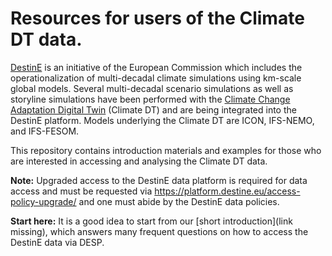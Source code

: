 # Resources for users of the Climate DT data.

[DestinE](https://destination-earth.eu/) is an initiative of the European Commission which includes the operationalization of multi-decadal climate simulations using km-scale global models. Several multi-decadal scenario simulations as well as storyline simulations have been performed with the [Climate Change Adaptation Digital Twin](https://destine.ecmwf.int/climate-change-adaptation-digital-twin-climate-dt/#What-is-the-Climate-DT) (Climate DT) and are being integrated into the DestinE platform. Models underlying the Climate DT are ICON, IFS-NEMO, and IFS-FESOM.

This repository contains introduction materials and examples for those who are interested in accessing and analysing the Climate DT data.

**Note:** Upgraded access to the DestinE data platform is required for data access and must be requested via https://platform.destine.eu/access-policy-upgrade/ and one must abide by the DestinE data policies.

**Start here:**
It is a good idea to start from our [short introduction](link missing), which answers many frequent questions on how to access the DestinE data via DESP.
